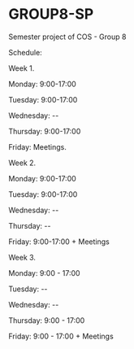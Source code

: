# GROUP8-SP
Semester project of COS - Group 8

Schedule:

Week 1.

Monday:  9:00-17:00

Tuesday: 9:00-17:00

Wednesday: --

Thursday: 9:00-17:00

Friday: Meetings.


Week 2.

Monday: 9:00-17:00

Tuesday: 9:00-17:00

Wednesday: --

Thursday:  --

Friday: 9:00-17:00 + Meetings


Week 3.

Monday:  9:00 - 17:00

Tuesday: -- 

Wednesday: --

Thursday: 9:00 - 17:00

Friday: 9:00 - 17:00 + Meetings


